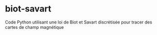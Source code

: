 biot-savart
===========

Code Python utilisant une loi de Biot et Savart discrétisée pour tracer des cartes de champ magnétique
